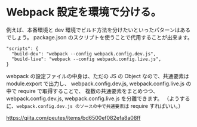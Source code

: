 # Webpack 設定を環境で分ける。

例えば、本番環境と dev 環境でビルド方法を分けたいといったパターンはあるでしょう。
package.json のスクリプトを使うことで代用することが出来ます。

```
"scripts": {
  "build-dev": "webpack --config webpack.config.dev.js",
  "build-live": "webpack --config webpack.config.live.js",
}
```

webpack の設定ファイルの中身は、ただの JS の Object なので、共通要素は module.export で出力し、
webpack.config.dev.js, webpack.config.live.js の中で require で取得することで、
複数の共通要素をまとめつつ、webpack.config.dev.js, webpack.config.live.js を分離できます。
（ようするに、`webpack.config.dev.js のソースの中で共通要素`は require すればいい。）

https://qiita.com/peutes/items/bd6500ef082efa8a08ff
